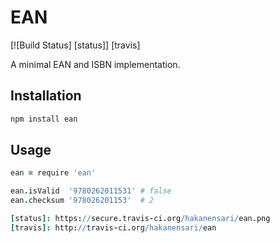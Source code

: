 # EAN

[![Build Status] [status]] [travis]

A minimal EAN and ISBN implementation.

## Installation

```bash
npm install ean
```

## Usage

```coffee
ean = require 'ean'

ean.isValid  '9780262011531' # false
ean.checksum '978026201153'  # 2

[status]: https://secure.travis-ci.org/hakanensari/ean.png
[travis]: http://travis-ci.org/hakanensari/ean
